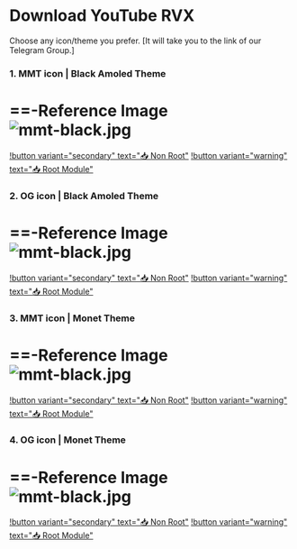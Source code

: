 # Download YouTube RVX

Choose any icon/theme you prefer. [It will take you to the link of our Telegram Group.]

### 1. MMT icon | Black Amoled Theme
==-Reference Image
![mmt-black.jpg](https://raw.githubusercontent.com/kazimmt/RVX-Features/website/assets/icon-difference/mmt-black.jpg)
===
[!button variant="secondary" text="📥 Non Root"](https://t.me/ReVancedBuildMMT/122764) [!button variant="warning" text="📥 Root Module"](https://t.me/ReVancedBuildMMT/122766)

### 2. OG icon | Black Amoled Theme
==-Reference Image
![mmt-black.jpg](https://raw.githubusercontent.com/kazimmt/RVX-Features/website/assets/icon-difference/mmt-monet.jpg)
===
[!button variant="secondary" text="📥 Non Root"](https://t.me/ReVancedBuildMMT/122768) [!button variant="warning" text="📥 Root Module"](https://t.me/ReVancedBuildMMT/122770)

### 3. MMT icon | Monet Theme
==-Reference Image
![mmt-black.jpg](https://raw.githubusercontent.com/kazimmt/RVX-Features/website/assets/icon-difference/og-black.jpg)
===
[!button variant="secondary" text="📥 Non Root"](https://t.me/ReVancedBuildMMT/122772) [!button variant="warning" text="📥 Root Module"](https://t.me/ReVancedBuildMMT/122774)

### 4. OG icon | Monet Theme
==-Reference Image
![mmt-black.jpg](https://raw.githubusercontent.com/kazimmt/RVX-Features/website/assets/icon-difference/og-monet.jpg)
===
[!button variant="secondary" text="📥 Non Root"](https://t.me/ReVancedBuildMMT/122776) [!button variant="warning" text="📥 Root Module"](https://t.me/ReVancedBuildMMT/122778)